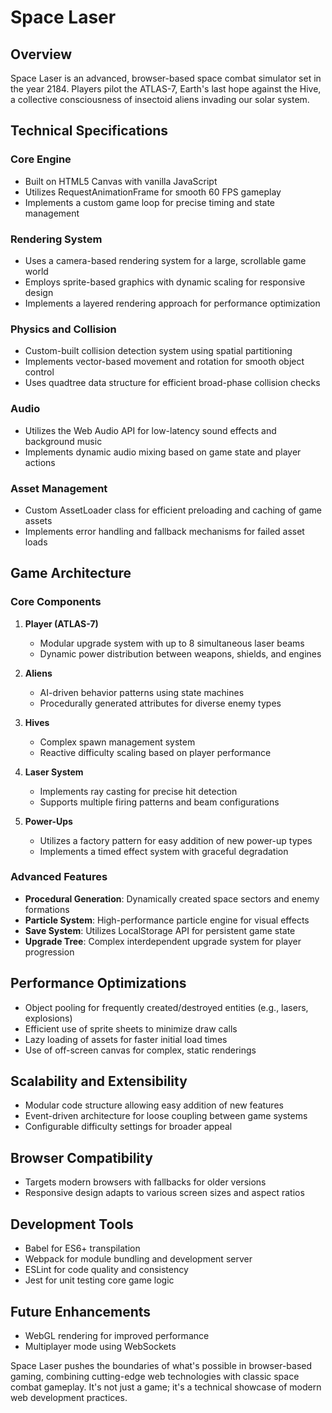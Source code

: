 # Space Laser

## Overview

Space Laser is an advanced, browser-based space combat simulator set in the year 2184. Players pilot the ATLAS-7, Earth's last hope against the Hive, a collective consciousness of insectoid aliens invading our solar system.

## Technical Specifications

### Core Engine
- Built on HTML5 Canvas with vanilla JavaScript
- Utilizes RequestAnimationFrame for smooth 60 FPS gameplay
- Implements a custom game loop for precise timing and state management

### Rendering System
- Uses a camera-based rendering system for a large, scrollable game world
- Employs sprite-based graphics with dynamic scaling for responsive design
- Implements a layered rendering approach for performance optimization

### Physics and Collision
- Custom-built collision detection system using spatial partitioning
- Implements vector-based movement and rotation for smooth object control
- Uses quadtree data structure for efficient broad-phase collision checks

### Audio
- Utilizes the Web Audio API for low-latency sound effects and background music
- Implements dynamic audio mixing based on game state and player actions

### Asset Management
- Custom AssetLoader class for efficient preloading and caching of game assets
- Implements error handling and fallback mechanisms for failed asset loads

## Game Architecture

### Core Components
1. **Player (ATLAS-7)**
   - Modular upgrade system with up to 8 simultaneous laser beams
   - Dynamic power distribution between weapons, shields, and engines

2. **Aliens**
   - AI-driven behavior patterns using state machines
   - Procedurally generated attributes for diverse enemy types

3. **Hives**
   - Complex spawn management system
   - Reactive difficulty scaling based on player performance

4. **Laser System**
   - Implements ray casting for precise hit detection
   - Supports multiple firing patterns and beam configurations

5. **Power-Ups**
   - Utilizes a factory pattern for easy addition of new power-up types
   - Implements a timed effect system with graceful degradation

### Advanced Features
- **Procedural Generation**: Dynamically created space sectors and enemy formations
- **Particle System**: High-performance particle engine for visual effects
- **Save System**: Utilizes LocalStorage API for persistent game state
- **Upgrade Tree**: Complex interdependent upgrade system for player progression

## Performance Optimizations
- Object pooling for frequently created/destroyed entities (e.g., lasers, explosions)
- Efficient use of sprite sheets to minimize draw calls
- Lazy loading of assets for faster initial load times
- Use of off-screen canvas for complex, static renderings

## Scalability and Extensibility
- Modular code structure allowing easy addition of new features
- Event-driven architecture for loose coupling between game systems
- Configurable difficulty settings for broader appeal

## Browser Compatibility
- Targets modern browsers with fallbacks for older versions
- Responsive design adapts to various screen sizes and aspect ratios

## Development Tools
- Babel for ES6+ transpilation
- Webpack for module bundling and development server
- ESLint for code quality and consistency
- Jest for unit testing core game logic

## Future Enhancements
- WebGL rendering for improved performance
- Multiplayer mode using WebSockets

Space Laser pushes the boundaries of what's possible in browser-based gaming, combining cutting-edge web technologies with classic space combat gameplay. It's not just a game; it's a technical showcase of modern web development practices.